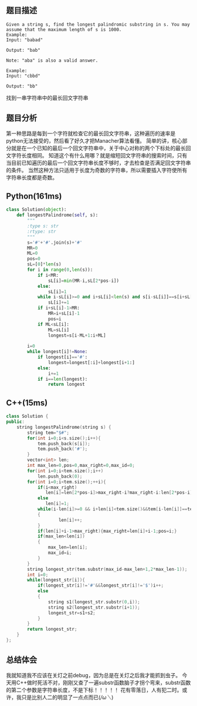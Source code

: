 ## 题目描述
```
Given a string s, find the longest palindromic substring in s. You may assume that the maximum length of s is 1000.
Example:
Input: "babad"

Output: "bab"

Note: "aba" is also a valid answer.
 
Example:
Input: "cbbd"

Output: "bb"
```
找到一串字符串中的最长回文字符串
## 题目分析
第一种思路是每到一个字符就检查它的最长回文字符串，这种遍历的速率是python无法接受的，然后看了好久才把Manacher算法看懂。
简单的讲，核心部分就是在一个已知的最后一个回文字符串中，关于中心对称的两个下标处的最长回文字符长度相同。
知道这个有什么用哪？就是缩短回文字符串的搜索时间，只有当目前已知遍历的最后一个回文字符串长度不够时，才去检查是否满足回文字符串的条件。
当然这种方法只适用于长度为奇数的字符串，所以需要插入字符使所有字符串长度都是奇数。
## Python(161ms)
```python
class Solution(object):
    def longestPalindrome(self, s):
        """
        :type s: str
        :rtype: str
        """
        s='#'+'#'.join(s)+'#'
        MR=0
        ML=0
        pos=0
        sL=[0]*len(s)
        for i in range(0,len(s)):
            if i<MR:
                sL[i]=min(MR-i,sL[2*pos-i])
            else:
                sL[i]=1
            while i-sL[i]>=0 and i+sL[i]<len(s) and s[i-sL[i]]==s[i+sL[i]]:
                sL[i]+=1
            if i+sL[i]-1>MR:
                MR=i+sL[i]-1
                pos=i
            if ML<sL[i]:
                ML=sL[i]
                longest=s[i-ML+1:i+ML]
        
        i=0
        while longest[i]!=None:
            if longest[i]=='#':
                longest=longest[:i]+longest[i+1:]
            else:
                i+=1
            if i==len(longest):
                return longest
```
## C++(15ms)
```cpp
class Solution {
public:
    string longestPalindrome(string s) {
        string tem="$#";
        for(int i=0;i<s.size();i++){
            tem.push_back(s[i]);
            tem.push_back('#');
        }
        vector<int> len;
        int max_len=0,pos=0,max_right=0,max_id=0;
        for(int i=0;i<tem.size();i++)
            len.push_back(0);
        for(int i=0;i<tem.size();++i){
            if(i<max_right)
               len[i]=len[2*pos-i]>max_right-i?max_right-i:len[2*pos-i];
            else
               len[i]=1;
            while(i-len[i]>=0 && i+len[i]<tem.size()&&tem[i-len[i]]==tem[i+len[i]])
            {
                    len[i]++;
            }
            if(len[i]+i-1>max_right){max_right=len[i]+i-1;pos=i;}
            if(max_len<len[i])
            {
                max_len=len[i];
                max_id=i;
            } 
        }
        string longest_str(tem.substr(max_id-max_len+1,2*max_len-1));
        int i=0;
        while(longest_str[i]){
            if(longest_str[i]!='#'&&longest_str[i]!='$')i++;
            else
            {
                string s1(longest_str.substr(0,i));
                string s2(longest_str.substr(i+1));
                longest_str=s1+s2;
            }
        }
        return longest_str;
    }
};
```
## 总结体会
我就知道我不应该在关灯之前debug，因为总是在关灯之后我才能抓到虫子。
今天用C++做时死活不对，刚刚又查了一遍substr函数脑子才拐个弯来，substr函数的第二个参数是字符串长度，不是下标！！！！！
花有零落日，人有犯二时。或许，我只是比别人二的明显了一点点而已(*/ω＼*)
